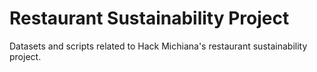 # Restaurant Sustainability Project

Datasets and scripts related to Hack Michiana's restaurant sustainability project.
